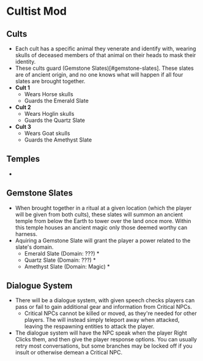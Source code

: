 # Cultist Mod

## Cults
* Each cult has a specific animal they venerate and identify with, wearing skulls of deceased members of that animal on their heads to mask their identity.
* These cults guard (Gemstone Slates)[#gemstone-slates]. These slates are of ancient origin, and no one knows what will happen if all four slates are brought together.
* **Cult 1**
  * Wears Horse skulls
  * Guards the Emerald Slate
* **Cult 2**
  * Wears Hoglin skulls
  * Guards the Quartz Slate
* **Cult 3**
  * Wears Goat skulls
  * Guards the Amethyst Slate

## Temples
* 

## Gemstone Slates
* When brought together in a ritual at a given location (which the player will be given from both cults), these slates will summon an ancient temple from below the Earth to tower over the land once more. Within this temple houses an ancient magic only those deemed worthy can harness.
* Aquiring a Gemstone Slate will grant the player a power related to the slate's domain.
  * Emerald Slate (Domain: ???)
    * 
  * Quartz Slate (Domain: ???)
    * 
  * Amethyst Slate (Domain: Magic)
    * 

## Dialogue System
* There will be a dialogue system, with given speech checks players can pass or fail to gain additional gear and information from Critical NPCs.
  * Critical NPCs cannot be killed or moved, as they're needed for other players. The will instead simply teleport away when attacked, leaving the respawning entities to attack the player.
* The dialogue system will have the NPC speak when the player Right Clicks them, and then give the player response options. You can usually retry most conversations, but some branches may be locked off if you insult or otherwise demean a Critical NPC.
